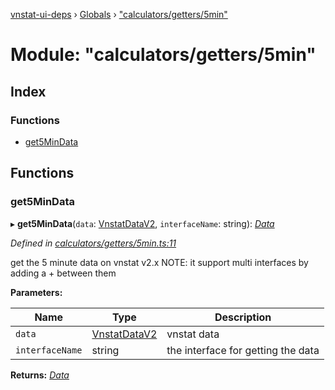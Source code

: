 [vnstat-ui-deps](../README.md) › [Globals](../globals.md) › ["calculators/getters/5min"](_calculators_getters_5min_.md)

# Module: "calculators/getters/5min"

## Index

### Functions

* [get5MinData](_calculators_getters_5min_.md#get5mindata)

## Functions

###  get5MinData

▸ **get5MinData**(`data`: [VnstatDataV2](_types_.md#vnstatdatav2), `interfaceName`: string): *[Data](_types_.md#data)*

*Defined in [calculators/getters/5min.ts:11](https://github.com/AliBasicCoder/vnstat-ui-deps/blob/b4245ac/src/calculators/getters/5min.ts#L11)*

get the 5 minute data on vnstat v2.x
NOTE: it support multi interfaces by adding a + between them

**Parameters:**

Name | Type | Description |
------ | ------ | ------ |
`data` | [VnstatDataV2](_types_.md#vnstatdatav2) | vnstat data |
`interfaceName` | string | the interface for getting the data  |

**Returns:** *[Data](_types_.md#data)*
